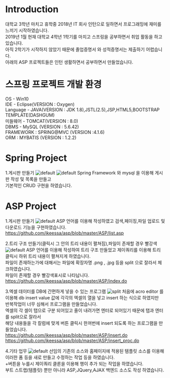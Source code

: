 # Introduction
대학교 3학년 마치고 휴학중 2018년 IT 회사 인턴으로 일하면서 프로그래밍에 재미를 느끼기 시작하였습니다. </br>
2019년 1월 현재 대학교 4학년 1학기를 마치고 스프링을 공부하면서 취업 활동을 하고 있습니다. </br>
아직 2학기가 시작하지 않았기 때문에 졸업증명서 와 성적증명서는 제출하기 어렵습니다.  </br>
아래의 ASP 프로젝트들은 인턴 생활하면서  공부하면서 만들었습니다.


# 스프링 프로젝트 개발 환경
OS - Win10</br>
IDE - Eclipse(VERSION : Oxygen)</br>
Language - JAVA(VERSION : JDK 1.8),JSTL(2.5),JSP,HTML5,BOOTSTRAP TEMPLATE(DASHGUM)</br>
미들웨어 - TOMCAT(VERSION : 8.0)</br>
DBMS - MySQL (VERSION : 5.6.42)</br>
FRAMEWORK : SPRING@MVC (VERSION :4.1.6)</br>
ORM : MYBATIS (VERSION : 1.2.2)

# Spring Project
1.게시판 만들기
![default](https://user-images.githubusercontent.com/21051557/51041208-c2768580-15fc-11e9-9718-2d440107b396.PNG)
![default](https://user-images.githubusercontent.com/21051557/51041209-c2768580-15fc-11e9-9eb4-6bbd6730e9b9.png)
Spring Framework 와 mysql 을 이용해 게시판 작성 및 목록을 만들고 </br>
기본적인 CRUD 구현을 하였습니다.

# ASP Project

1.게시판 만들기
![default](https://user-images.githubusercontent.com/21051557/50974604-faaf9280-152e-11e9-8bb6-09fd5000e4a0.png)
ASP 언어를 이용해 작성하였고 검색,페이징,파일 업로드 및 다운로드 기능을 구현하였습니다.</br>
https://github.com/ikeessa/asp/blob/master/ASP/list.asp

2.트리 구조 만들기(클릭시 그 안의 트리 내용이 펼쳐짐),파일이 존재할 경우 빨강색
![default](https://user-images.githubusercontent.com/21051557/50974608-faaf9280-152e-11e9-9408-c9958b78042d.png)
ASP 언어를 이용해 작성하여 트리 구조 만들었고 제이쿼리를 이용해 트리 클릭시 하위 트리 내용이 펼쳐지게 하였습니다.</br>
파일이 존재하는가에 대해서는 파일에 확장자명 .png , .jpg 등을 split 으로 잘라서 체크하였습니다.</br>
파일이 존재할 경우 빨강색표시로 나타납니다.</br>
https://github.com/ikeessa/asp/blob/master/ASP/index.do
      

3.엑셀 데이터를 DB에 간편하게 넣을 수 있는 프로그램
![split](https://user-images.githubusercontent.com/21051557/50974609-fb482900-152e-11e9-82c5-fcf5abbdfbb7.png)
처음에 acro editor 를 이용해 db insert value 값에 각각의 엑셀의 열을 넣고 insert 하는 식으로 하였지만 </br>
반복작업이 너무 심해서 프로그램을 만들었습니다.</br>
엑셀의 각 셀이 탭으로 구분 되어있고 줄이 내려가면 엔터로 되어있기 때문에 탭과 엔터를 split으로 잘라서 </br>
해당 내용들을 각 칼럼에 맞게 버튼 클릭시 한꺼번에 insert 되도록 하는 프로그램을 만들었습니다. </br>
https://github.com/ikeessa/asp/blob/master/ASP/insert.do </br>
https://github.com/ikeessa/asp/blob/master/ASP/insert_proc.do

4.기타 업무
![default](https://user-images.githubusercontent.com/21051557/50974606-faaf9280-152e-11e9-910a-cd441c53db03.png)
선임의 기존의 소스와 홈페이지에 적용된 템플릿 소스를 이용해 이러한 폼 등을 새로 만들고 수정하는 작업 등을 하였습니다. </br>
+버튼을 누를시 제이쿼리 클론을 이용해 행이 추가 되는 작업을 하였습니다. </br>
부트 스트랩(템플릿) 뿐만 아니라 ASP,JQuery,AJAX 백엔드 소스도 작성 하였습니다.
